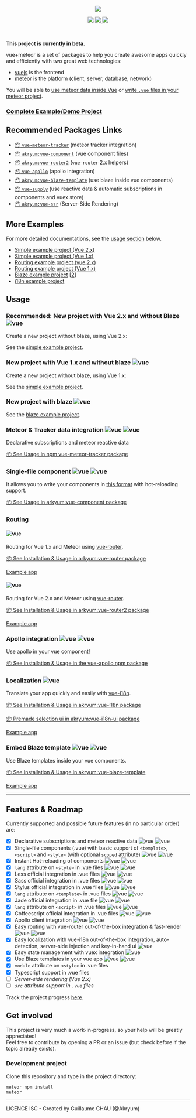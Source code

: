 <p align="center"><img src="./vue%2Bmeteor.png"></p>

<p align="center">
<a href="https://meteor.com/"><img src="https://img.shields.io/badge/meteor-1.4.3.1-blue.svg"/></a>
<a href="https://vuejs.org/"><img src="https://img.shields.io/badge/vue-1.x-green.svg"/> <img src="https://img.shields.io/badge/vue-2.2.4-brightgreen.svg"/></a>
</p>

<br/>

**This project is currently in beta.**

vue+meteor is a set of packages to help you create awesome apps quickly and efficiently with two great web technologies:

- [vuejs](http://vuejs.org/) is the frontend
- [meteor](http://meteor.com/) is the platform (client, server, database, network)

You will be able to [use meteor data inside Vue](https://github.com/Akryum/vue-meteor-tracker#vue-integration-for-meteor) or [write `.vue` files in your meteor project](https://github.com/Akryum/meteor-vue-component/tree/master/packages/vue-component).

### [Complete Example/Demo Project](https://github.com/Akryum/vue-meteor-demo)

## Recommended Packages Links

- [:package: `vue-meteor-tracker`](https://github.com/Akryum/vue-meteor-tracker) (meteor tracker integration)
- [:package: `akryum:vue-component`](https://github.com/Akryum/meteor-vue-component/tree/master/packages/vue-component) (vue component files)
- [:package: `akryum:vue-router2`](https://github.com/Akryum/meteor-vue-component/tree/master/packages/vue-router2) (`vue-router` 2.x helpers)
- [:package: `vue-apollo`](https://github.com/Akryum/vue-apollo) (apollo integration)
- [:package: `akryum:vue-blaze-template`](https://github.com/Akryum/meteor-vue-component/tree/master/packages/vue-blaze-template) (use blaze inside vue components)
- [:package: `vue-supply`](https://github.com/Akryum/vue-supply) (use reactive data & automatic subscriptions in components and vuex store)
- [:package: `akryum:vue-ssr`](https://github.com/Akryum/vue-meteor/tree/master/packages/vue-ssr) (Server-Side Rendering)

## More Examples

For more detailed documentations, see the [usage section](#usage) below.

- [Simple example project (Vue 2.x)](https://github.com/Akryum/meteor-vue2-example)
- [Simple example project (Vue 1.x)](https://github.com/Akryum/meteor-vue-example)
- [Routing example project (vue 2.x)](https://github.com/Akryum/meteor-vue2-example-routing)
- [Routing example project (Vue 1.x)](https://github.com/Akryum/meteor-vue-example-routing)
- [Blaze example project](https://github.com/Akryum/meteor-vue-blaze) [[2](https://github.com/Akryum/meteor-vue-blaze/tree/render-blaze)]
- [i18n example project](https://github.com/Akryum/meteor-vue-example-i18n)

## Usage

### **Recommended**: New project with Vue 2.x and without Blaze ![vue](https://img.shields.io/badge/vue-2.x-brightgreen.svg)

Create a new project without blaze, using Vue 2.x:

See the [simple example project](https://github.com/Akryum/meteor-vue2-example).

### New project with Vue 1.x and without blaze ![vue](https://img.shields.io/badge/vue-1.x-green.svg)

Create a new project without blaze, using Vue 1.x:

See the [simple example project](https://github.com/Akryum/meteor-vue-example).

### New project with blaze ![vue](https://img.shields.io/badge/vue-1.x-green.svg)

See the [blaze example project](https://github.com/Akryum/meteor-vue-blaze).

### Meteor & Tracker data integration ![vue](https://img.shields.io/badge/vue-1.x-green.svg) ![vue](https://img.shields.io/badge/vue-2.x-brightgreen.svg)

Declarative subscriptions and meteor reactive data

[:package: See Usage in npm vue-meteor-tracker package](https://github.com/Akryum/vue-meteor-tracker#vue-integration-for-meteor)

### Single-file component ![vue](https://img.shields.io/badge/vue-1.x-green.svg) ![vue](https://img.shields.io/badge/vue-2.x-brightgreen.svg)

It allows you to write your components in [this format](https://vuejs.org/guide/application.html#Single-File-Components) with hot-reloading support.

[:package: See Usage in arkyum:vue-component package](https://github.com/Akryum/meteor-vue-component/tree/master/packages/vue-component#usage)

### Routing

#### ![vue](https://img.shields.io/badge/vue-1.x-green.svg)

Routing for Vue 1.x and Meteor using [vue-router](https://github.com/vuejs/vue-router).

[:package: See Installation & Usage in arkyum:vue-router package](https://github.com/Akryum/meteor-vue-component/tree/master/packages/vue-router#installation)

[Example app](https://github.com/Akryum/meteor-vue-example-routing)

#### ![vue](https://img.shields.io/badge/vue-2.x-brightgreen.svg)

Routing for Vue 2.x and Meteor using [vue-router](https://github.com/vuejs/vue-router).

[:package: See Installation & Usage in arkyum:vue-router2 package](https://github.com/Akryum/meteor-vue-component/tree/master/packages/vue-router2#installation)

[Example app](https://github.com/Akryum/meteor-vue2-example-routing)

### Apollo integration ![vue](https://img.shields.io/badge/vue-1.x-green.svg) ![vue](https://img.shields.io/badge/vue-2.x-brightgreen.svg)

Use apollo in your vue component!

[:package: See Installation & Usage in the vue-apollo npm package](https://github.com/Akryum/vue-apollo)

### Localization ![vue](https://img.shields.io/badge/vue-1.x-green.svg)

Translate your app quickly and easily with [vue-i18n](https://github.com/kazupon/vue-i18n).

[:package: See Installation & Usage in akryum:vue-i18n package](https://github.com/Akryum/meteor-vue-component/tree/master/packages/vue-i18n#installation)

[:package: Premade selection ui in akryum:vue-i18n-ui package](https://github.com/Akryum/meteor-vue-component/tree/master/packages/vue-i18n-ui)

[Example app](https://github.com/Akryum/meteor-vue-example-i18n)

### Embed Blaze template ![vue](https://img.shields.io/badge/vue-1.x-green.svg) ![vue](https://img.shields.io/badge/vue-2.x-brightgreen.svg)

Use Blaze templates inside your vue components.

[:package: See Installation & Usage in akryum:vue-blaze-template](https://github.com/Akryum/meteor-vue-component/tree/master/packages/vue-blaze-template)

[Example app](https://github.com/Akryum/meteor-vue-blaze/tree/render-blaze)

---

## Features & Roadmap

Currently supported and possible future features (in no particular order) are:

 - [x] Declarative subscriptions and meteor reactive data ![vue](https://img.shields.io/badge/vue-1.x-green.svg) ![vue](https://img.shields.io/badge/vue-2.x-brightgreen.svg)
 - [x] Single-file components (.vue) with basic support of `<template>`, `<script>` and `<style>` (with optional `scoped` attribute) ![vue](https://img.shields.io/badge/vue-1.x-green.svg) ![vue](https://img.shields.io/badge/vue-2.x-brightgreen.svg)
 - [x] Instant Hot-reloading of components ![vue](https://img.shields.io/badge/vue-1.x-green.svg) ![vue](https://img.shields.io/badge/vue-2.x-brightgreen.svg)
 - [x] `lang` attribute on `<style>` in .vue files ![vue](https://img.shields.io/badge/vue-1.x-green.svg) ![vue](https://img.shields.io/badge/vue-2.x-brightgreen.svg)
 - [x] Less official integration in .vue files ![vue](https://img.shields.io/badge/vue-1.x-green.svg) ![vue](https://img.shields.io/badge/vue-2.x-brightgreen.svg)
 - [x] Sass official integration in .vue files ![vue](https://img.shields.io/badge/vue-1.x-green.svg) ![vue](https://img.shields.io/badge/vue-2.x-brightgreen.svg)
 - [x] Stylus official integration in .vue files ![vue](https://img.shields.io/badge/vue-1.x-green.svg) ![vue](https://img.shields.io/badge/vue-2.x-brightgreen.svg)
 - [x] `lang` attribute on `<template>` in .vue files ![vue](https://img.shields.io/badge/vue-1.x-green.svg) ![vue](https://img.shields.io/badge/vue-2.x-brightgreen.svg)
 - [x] Jade official integration in .vue file ![vue](https://img.shields.io/badge/vue-1.x-green.svg) ![vue](https://img.shields.io/badge/vue-2.x-brightgreen.svg)
 - [x] `lang` attribute on `<script>` in .vue files ![vue](https://img.shields.io/badge/vue-1.x-green.svg) ![vue](https://img.shields.io/badge/vue-2.x-brightgreen.svg)
 - [x] Coffeescript official integration in .vue files ![vue](https://img.shields.io/badge/vue-1.x-green.svg) ![vue](https://img.shields.io/badge/vue-2.x-brightgreen.svg)
 - [x] Apollo client integration ![vue](https://img.shields.io/badge/vue-1.x-green.svg) ![vue](https://img.shields.io/badge/vue-2.x-brightgreen.svg)
 - [x] Easy routing with vue-router out-of-the-box integration & fast-render ![vue](https://img.shields.io/badge/vue-1.x-green.svg) ![vue](https://img.shields.io/badge/vue-2.x-brightgreen.svg)
 - [x] Easy localization with vue-i18n out-of-the-box integration, auto-detection, server-side injection and key-in-hand ui ![vue](https://img.shields.io/badge/vue-1.x-green.svg)
 - [x] Easy state management with vuex integration ![vue](https://img.shields.io/badge/vue-1.x-green.svg)
 - [x] Use Blaze templates in your vue app ![vue](https://img.shields.io/badge/vue-1.x-green.svg) ![vue](https://img.shields.io/badge/vue-2.x-brightgreen.svg)
 - [x] `module` attribute on `<style>` in .vue files
 - [x] Typescript support in .vue files
 - [ ] *Server-side rendering (Vue 2.x)*
 - [ ] *`src` attribute support in `.vue` files*

Track the project progress [here](https://github.com/Akryum/meteor-vue-component/milestones).

## Get involved

This project is very much a work-in-progress, so your help will be greatly appreciated!  
Feel free to contribute by opening a PR or an issue (but check before if the topic already exists).

### Development project

Clone this repository and type in the project directory:

    meteor npm install
    meteor

---

LICENCE ISC - Created by Guillaume CHAU (@Akryum)
